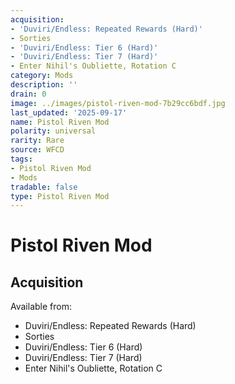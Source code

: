 ```yaml
---
acquisition:
- 'Duviri/Endless: Repeated Rewards (Hard)'
- Sorties
- 'Duviri/Endless: Tier 6 (Hard)'
- 'Duviri/Endless: Tier 7 (Hard)'
- Enter Nihil's Oubliette, Rotation C
category: Mods
description: ''
drain: 0
image: ../images/pistol-riven-mod-7b29cc6bdf.jpg
last_updated: '2025-09-17'
name: Pistol Riven Mod
polarity: universal
rarity: Rare
source: WFCD
tags:
- Pistol Riven Mod
- Mods
tradable: false
type: Pistol Riven Mod
---
```


# Pistol Riven Mod

## Acquisition

Available from:
- Duviri/Endless: Repeated Rewards (Hard)
- Sorties
- Duviri/Endless: Tier 6 (Hard)
- Duviri/Endless: Tier 7 (Hard)
- Enter Nihil's Oubliette, Rotation C

